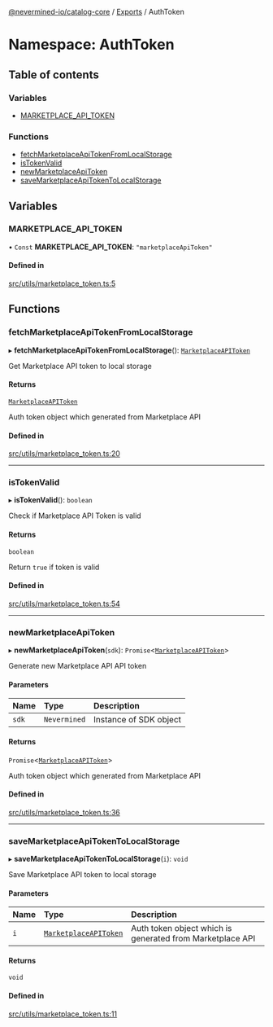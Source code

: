 [@nevermined-io/catalog-core](../README.md) / [Exports](../modules.md) / AuthToken

# Namespace: AuthToken

## Table of contents

### Variables

- [MARKETPLACE\_API\_TOKEN](AuthToken.md#marketplace_api_token)

### Functions

- [fetchMarketplaceApiTokenFromLocalStorage](AuthToken.md#fetchmarketplaceapitokenfromlocalstorage)
- [isTokenValid](AuthToken.md#istokenvalid)
- [newMarketplaceApiToken](AuthToken.md#newmarketplaceapitoken)
- [saveMarketplaceApiTokenToLocalStorage](AuthToken.md#savemarketplaceapitokentolocalstorage)

## Variables

### MARKETPLACE\_API\_TOKEN

• `Const` **MARKETPLACE\_API\_TOKEN**: ``"marketplaceApiToken"``

#### Defined in

[src/utils/marketplace_token.ts:5](https://github.com/nevermined-io/components-catalog/blob/9dc93ea/lib/src/utils/marketplace_token.ts#L5)

## Functions

### fetchMarketplaceApiTokenFromLocalStorage

▸ **fetchMarketplaceApiTokenFromLocalStorage**(): [`MarketplaceAPIToken`](../interfaces/MarketplaceAPIToken.md)

Get Marketplace API token to local storage

#### Returns

[`MarketplaceAPIToken`](../interfaces/MarketplaceAPIToken.md)

Auth token object which generated from Marketplace API

#### Defined in

[src/utils/marketplace_token.ts:20](https://github.com/nevermined-io/components-catalog/blob/9dc93ea/lib/src/utils/marketplace_token.ts#L20)

___

### isTokenValid

▸ **isTokenValid**(): `boolean`

Check if Marketplace API Token is valid

#### Returns

`boolean`

Return `true` if token is valid

#### Defined in

[src/utils/marketplace_token.ts:54](https://github.com/nevermined-io/components-catalog/blob/9dc93ea/lib/src/utils/marketplace_token.ts#L54)

___

### newMarketplaceApiToken

▸ **newMarketplaceApiToken**(`sdk`): `Promise`<[`MarketplaceAPIToken`](../interfaces/MarketplaceAPIToken.md)\>

Generate new Marketplace API API token

#### Parameters

| Name | Type | Description |
| :------ | :------ | :------ |
| `sdk` | `Nevermined` | Instance of SDK object |

#### Returns

`Promise`<[`MarketplaceAPIToken`](../interfaces/MarketplaceAPIToken.md)\>

Auth token object which generated from Marketplace API

#### Defined in

[src/utils/marketplace_token.ts:36](https://github.com/nevermined-io/components-catalog/blob/9dc93ea/lib/src/utils/marketplace_token.ts#L36)

___

### saveMarketplaceApiTokenToLocalStorage

▸ **saveMarketplaceApiTokenToLocalStorage**(`i`): `void`

Save Marketplace API token to local storage

#### Parameters

| Name | Type | Description |
| :------ | :------ | :------ |
| `i` | [`MarketplaceAPIToken`](../interfaces/MarketplaceAPIToken.md) | Auth token object which is generated from Marketplace API |

#### Returns

`void`

#### Defined in

[src/utils/marketplace_token.ts:11](https://github.com/nevermined-io/components-catalog/blob/9dc93ea/lib/src/utils/marketplace_token.ts#L11)
